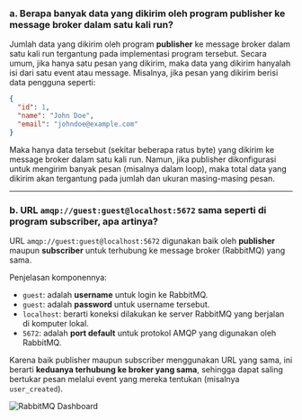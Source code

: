 

### a. Berapa banyak data yang dikirim oleh program publisher ke message broker dalam satu kali run?

Jumlah data yang dikirim oleh program **publisher** ke message broker dalam satu kali run tergantung pada implementasi program tersebut. Secara umum, jika hanya satu pesan yang dikirim, maka data yang dikirim hanyalah isi dari satu event atau message. Misalnya, jika pesan yang dikirim berisi data pengguna seperti:

```json
{
  "id": 1,
  "name": "John Doe",
  "email": "johndoe@example.com"
}
```

Maka hanya data tersebut (sekitar beberapa ratus byte) yang dikirim ke message broker dalam satu kali run. Namun, jika publisher dikonfigurasi untuk mengirim banyak pesan (misalnya dalam loop), maka total data yang dikirim akan tergantung pada jumlah dan ukuran masing-masing pesan.

---

### b. URL `amqp://guest:guest@localhost:5672` sama seperti di program subscriber, apa artinya?

URL `amqp://guest:guest@localhost:5672` digunakan baik oleh **publisher** maupun **subscriber** untuk terhubung ke message broker (RabbitMQ) yang sama.

Penjelasan komponennya:

* `guest`: adalah **username** untuk login ke RabbitMQ.
* `guest`: adalah **password** untuk username tersebut.
* `localhost`: berarti koneksi dilakukan ke server RabbitMQ yang berjalan di komputer lokal.
* `5672`: adalah **port default** untuk protokol AMQP yang digunakan oleh RabbitMQ.

Karena baik publisher maupun subscriber menggunakan URL yang sama, ini berarti **keduanya terhubung ke broker yang sama**, sehingga dapat saling bertukar pesan melalui event yang mereka tentukan (misalnya `user_created`).


![RabbitMQ Dashboard](https://media.discordapp.net/attachments/916932753897967666/1372899998366306314/image.png?ex=68287442&is=682722c2&hm=ceb705200427223b2a21e573c9db)
